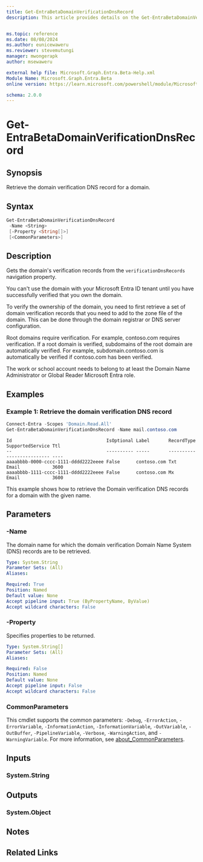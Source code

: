 ```yaml
---
title: Get-EntraBetaDomainVerificationDnsRecord
description: This article provides details on the Get-EntraBetaDomainVerificationDnsRecord command.


ms.topic: reference
ms.date: 08/08/2024
ms.author: eunicewaweru
ms.reviewer: stevemutungi
manager: mwongerapk
author: msewaweru

external help file: Microsoft.Graph.Entra.Beta-Help.xml
Module Name: Microsoft.Graph.Entra.Beta
online version: https://learn.microsoft.com/powershell/module/Microsoft.Graph.Entra.Beta/Get-EntraBetaDomainVerificationDnsRecord

schema: 2.0.0
---
```


# Get-EntraBetaDomainVerificationDnsRecord

## Synopsis

Retrieve the domain verification DNS record for a domain.

## Syntax

```powershell
Get-EntraBetaDomainVerificationDnsRecord
 -Name <String>
 [-Property <String[]>]
 [<CommonParameters>]
```

## Description

Gets the domain's verification records from the `verificationDnsRecords` navigation property.

You can't use the domain with your Microsoft Entra ID tenant until you have successfully verified that you own the domain.

To verify the ownership of the domain, you need to first retrieve a set of domain verification records that you need to add to the zone file of the domain. This can be done through the domain registrar or DNS server configuration.

Root domains require verification. For example, contoso.com requires verification. If a root domain is verified, subdomains of the root domain are automatically verified. For example, subdomain.contoso.com is automatically be verified if contoso.com has been verified.

The work or school account needs to belong to at least the Domain Name Administrator or Global Reader Microsoft Entra role.

## Examples

### Example 1: Retrieve the domain verification DNS record

```powershell
Connect-Entra -Scopes 'Domain.Read.All'
Get-EntraBetaDomainVerificationDnsRecord -Name mail.contoso.com
```

```Output
Id                                   IsOptional Label       RecordType SupportedService Ttl
--                                   ---------- -----       ---------- ---------------- ----
aaaabbbb-0000-cccc-1111-dddd2222eeee False      contoso.com Txt        Email            3600
aaaabbbb-1111-cccc-1111-dddd2222eeee False      contoso.com Mx         Email            3600
```

This example shows how to retrieve the Domain verification DNS records for a domain with the given name.

## Parameters

### -Name

The domain name for which the domain verification Domain Name System (DNS) records are to be retrieved.

```yaml
Type: System.String
Parameter Sets: (All)
Aliases:

Required: True
Position: Named
Default value: None
Accept pipeline input: True (ByPropertyName, ByValue)
Accept wildcard characters: False
```

### -Property

Specifies properties to be returned.

```yaml
Type: System.String[]
Parameter Sets: (All)
Aliases:

Required: False
Position: Named
Default value: None
Accept pipeline input: False
Accept wildcard characters: False
```

### CommonParameters

This cmdlet supports the common parameters: `-Debug`, `-ErrorAction`, `-ErrorVariable`, `-InformationAction`, `-InformationVariable`, `-OutVariable`, `-OutBuffer`, `-PipelineVariable`, `-Verbose`, `-WarningAction`, and `-WarningVariable`. For more information, see [about_CommonParameters](https://go.microsoft.com/fwlink/?LinkID=113216).

## Inputs

### System.String

## Outputs

### System.Object

## Notes

## Related Links
